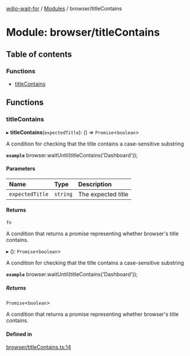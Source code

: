 [wdio-wait-for](../README.md) / [Modules](../modules.md) / browser/titleContains

# Module: browser/titleContains

## Table of contents

### Functions

- [titleContains](browser_titleContains.md#titlecontains)

## Functions

### titleContains

▸ **titleContains**(`expectedTitle`): () => `Promise`<`boolean`\>

A condition for checking that the title contains a case-sensitive substring

**`example`**
browser.waitUntil(titleContains('Dashboard'));

#### Parameters

| Name | Type | Description |
| :------ | :------ | :------ |
| `expectedTitle` | `string` | The expected title |

#### Returns

`fn`

A condition that returns a promise
    representing whether browser's title contains.

▸ (): `Promise`<`boolean`\>

A condition for checking that the title contains a case-sensitive substring

**`example`**
browser.waitUntil(titleContains('Dashboard'));

##### Returns

`Promise`<`boolean`\>

A condition that returns a promise
    representing whether browser's title contains.

#### Defined in

[browser/titleContains.ts:14](https://github.com/webdriverio-community/wdio-wait-for/blob/5d4c2b2/src/browser/titleContains.ts#L14)
